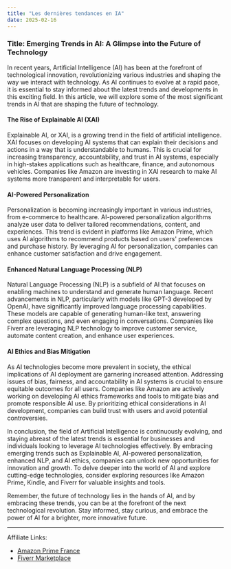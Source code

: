 ```yaml
---
title: "Les dernières tendances en IA"
date: 2025-02-16
---
```


### Title: Emerging Trends in AI: A Glimpse into the Future of Technology

In recent years, Artificial Intelligence (AI) has been at the forefront of technological innovation, revolutionizing various industries and shaping the way we interact with technology. As AI continues to evolve at a rapid pace, it is essential to stay informed about the latest trends and developments in this exciting field. In this article, we will explore some of the most significant trends in AI that are shaping the future of technology.

#### The Rise of Explainable AI (XAI)
Explainable AI, or XAI, is a growing trend in the field of artificial intelligence. XAI focuses on developing AI systems that can explain their decisions and actions in a way that is understandable to humans. This is crucial for increasing transparency, accountability, and trust in AI systems, especially in high-stakes applications such as healthcare, finance, and autonomous vehicles. Companies like Amazon are investing in XAI research to make AI systems more transparent and interpretable for users.

#### AI-Powered Personalization
Personalization is becoming increasingly important in various industries, from e-commerce to healthcare. AI-powered personalization algorithms analyze user data to deliver tailored recommendations, content, and experiences. This trend is evident in platforms like Amazon Prime, which uses AI algorithms to recommend products based on users' preferences and purchase history. By leveraging AI for personalization, companies can enhance customer satisfaction and drive engagement.

#### Enhanced Natural Language Processing (NLP)
Natural Language Processing (NLP) is a subfield of AI that focuses on enabling machines to understand and generate human language. Recent advancements in NLP, particularly with models like GPT-3 developed by OpenAI, have significantly improved language processing capabilities. These models are capable of generating human-like text, answering complex questions, and even engaging in conversations. Companies like Fiverr are leveraging NLP technology to improve customer service, automate content creation, and enhance user experiences.

#### AI Ethics and Bias Mitigation
As AI technologies become more prevalent in society, the ethical implications of AI deployment are garnering increased attention. Addressing issues of bias, fairness, and accountability in AI systems is crucial to ensure equitable outcomes for all users. Companies like Amazon are actively working on developing AI ethics frameworks and tools to mitigate bias and promote responsible AI use. By prioritizing ethical considerations in AI development, companies can build trust with users and avoid potential controversies.

In conclusion, the field of Artificial Intelligence is continuously evolving, and staying abreast of the latest trends is essential for businesses and individuals looking to leverage AI technologies effectively. By embracing emerging trends such as Explainable AI, AI-powered personalization, enhanced NLP, and AI ethics, companies can unlock new opportunities for innovation and growth. To delve deeper into the world of AI and explore cutting-edge technologies, consider exploring resources like Amazon Prime, Kindle, and Fiverr for valuable insights and tools.

Remember, the future of technology lies in the hands of AI, and by embracing these trends, you can be at the forefront of the next technological revolution. Stay informed, stay curious, and embrace the power of AI for a brighter, more innovative future.

---
Affiliate Links:
- [Amazon Prime France](https://www.amazon.fr/amazonprime?_encoding=UTF8&primeCampaignId=prime_assoc_ft&tag=zenzen0d-21France)
- [Fiverr Marketplace](https://go.fiverr.com/visit/?bta=1071918&brand=fiverrmarketplace)